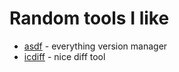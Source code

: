 # Random tools I like

* [asdf](https://asdf-vm.com/) - everything version manager
* [icdiff](https://github.com/jeffkaufman/icdiff) - nice diff tool
